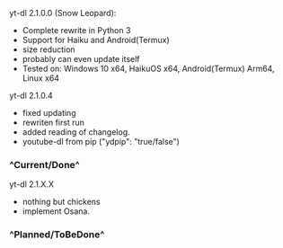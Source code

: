 yt-dl 2.1.0.0 (Snow Leopard):
+ Complete rewrite in Python 3
+ Support for Haiku and Android(Termux)
+ size reduction
+ probably can even update itself
+ Tested on: Windows 10 x64, HaikuOS x64, Android(Termux) Arm64, Linux x64

yt-dl 2.1.0.4
+ fixed updating
+ rewriten first run
+ added reading of changelog.
+ youtube-dl from pip ("ydpip": "true/false")
### ^Current/Done^ ###

yt-dl 2.1.X.X
+ nothing but chickens
+ implement Osana.
### ^Planned/ToBeDone^ ###